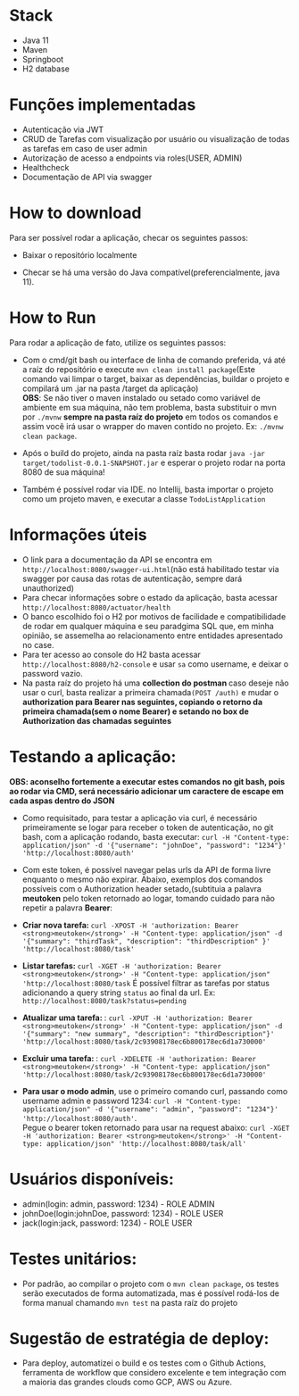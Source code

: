 

# Stack
- Java 11
- Maven
- Springboot
- H2 database
  
 # Funções implementadas
 - Autenticação via JWT
 - CRUD de Tarefas com visualização por usuário ou visualização de todas as tarefas em caso de user admin
 - Autorização de acesso a endpoints via roles(USER, ADMIN)
 - Healthcheck
- Documentação de API via swagger
 
 # How to download
 Para ser possível rodar a aplicação, checar os seguintes passos:
 - Baixar o repositório localmente

- Checar se há uma versão do Java compatível(preferencialmente, java 11).

# How to Run
Para rodar a aplicação de fato, utilize os seguintes passos:
- Com o cmd/git bash ou interface de linha de comando preferida, vá até a raíz do repositório e execute `mvn clean install package`(Este comando vai limpar o target, baixar as dependências, buildar o projeto e compilará um .jar na pasta /target da aplicação) <br>
<strong>OBS</strong>: Se não tiver o maven instalado ou setado como variável de ambiente em sua máquina, não tem problema, basta substituir o mvn por `./mvnw` <strong>sempre na pasta raíz do projeto</strong> em todos os comandos e assim você irá usar o wrapper do maven contido no projeto. Ex: `./mvnw clean package`.

- Após o build do projeto, ainda na pasta raíz basta rodar `java -jar target/todolist-0.0.1-SNAPSHOT.jar` e esperar o projeto rodar na porta 8080 de sua máquina!

- Também é possível rodar via IDE. no Intellij, basta importar o projeto como um projeto maven, e executar a classe `TodoListApplication`

# Informações úteis
- O link para a documentação da API se encontra em `http://localhost:8080/swagger-ui.html`(não está habilitado testar via swagger por causa das rotas de autenticação, sempre dará unauthorized)
- Para checar informações sobre o estado da aplicação, basta acessar `http://localhost:8080/actuator/health`
- O banco escolhido foi o H2 por motivos de facilidade e compatibilidade de rodar em qualquer máquina e seu paradgima SQL que, em minha opinião, se assemelha ao relacionamento entre entidades apresentado no case.
- Para ter acesso ao console do H2 basta acessar `http://localhost:8080/h2-console` e usar `sa` como username, e deixar o password vazio.
- Na pasta raíz do projeto há uma <strong> collection do postman </strong> caso deseje não usar o curl, basta realizar a primeira chamada`(POST /auth)` e mudar o <strong> authorization para Bearer nas seguintes, copiando o retorno da primeira chamada(sem o nome Bearer) e setando no box de Authorization das chamadas seguintes </strong>

# Testando a aplicação:
<strong> OBS: aconselho fortemente a executar estes comandos no git bash, pois ao rodar via CMD, será necessário adicionar um caractere de escape em cada aspas dentro do JSON</strong>
- Como requisitado, para testar a aplicação via curl, é necessário primeiramente se logar para receber o token de autenticação, no git bash, com a aplicação rodando, basta executar:
`curl -H "Content-type: application/json" -d '{"username": "johnDoe", "password": "1234"}' 'http://localhost:8080/auth' `
- Com este token, é possível navegar pelas urls da API de forma livre enquanto o mesmo não expirar. Abaixo, exemplos dos comandos possíveis com o Authorization header setado,(subtituia a palavra <strong>meutoken</strong> pelo token retornado ao logar, tomando cuidado para não repetir a palavra <strong>Bearer</strong>:

- <strong>Criar nova tarefa: </strong> `curl -XPOST -H 'authorization: Bearer <strong>meutoken</strong>' -H "Content-type: application/json" -d '{"summary": "thirdTask", "description": "thirdDescription" }' 'http://localhost:8080/task' `

- <strong> Listar tarefas: </strong> `curl -XGET -H 'authorization: Bearer <strong>meutoken</strong>' -H "Content-type: application/json" 'http://localhost:8080/task` É possível filtrar as tarefas por status adicionando a query string `status` ao final da url. Ex: `http://localhost:8080/task?status=pending`

- <strong> Atualizar uma tarefa: </strong>: `curl -XPUT -H 'authorization: Bearer <strong>meutoken</strong>' -H "Content-type: application/json" -d '{"summary": "new summary", "description": "thirdDescription"}' 'http://localhost:8080/task/2c93908178ec6b800178ec6d1a730000'`

- <strong> Excluir uma tarefa: </strong>: `curl -XDELETE -H 'authorization: Bearer <strong>meutoken</strong>' -H "Content-type: application/json" 'http://localhost:8080/task/2c93908178ec6b800178ec6d1a730000'`

- <strong> Para usar o modo admin</strong>, use o primeiro comando curl, passando como username admin e password 1234: `curl -H "Content-type: application/json" -d '{"username": "admin", "password": "1234"}' 'http://localhost:8080/auth'`. <br> Pegue o bearer token retornado para usar na request abaixo: `curl -XGET -H 'authorization: Bearer <strong>meutoken</strong>' -H "Content-type: application/json" 'http://localhost:8080/task/all'`

# Usuários disponíveis:
- admin(login: admin, password: 1234) - ROLE ADMIN
- johnDoe(login:johnDoe, password: 1234) - ROLE USER
- jack(login:jack, password: 1234) - ROLE USER

# Testes unitários:
- Por padrão, ao compilar o projeto com o `mvn clean package`, os testes serão executados de forma automatizada, mas é possível rodá-los de forma manual chamando `mvn test` na pasta raíz do projeto

# Sugestão de estratégia de deploy:
- Para deploy, automatizei o build e os testes com o Github Actions, ferramenta de workflow que considero excelente e tem integração com a maioria das grandes clouds como GCP, AWS ou Azure.
